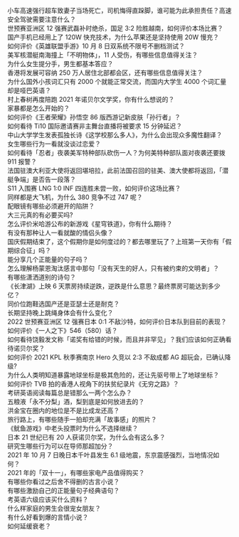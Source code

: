 小车高速强行超车致妻子当场死亡，司机悔得直跺脚，谁可能为此承担责任？高速安全驾驶需要注意什么？  
世预赛亚洲区 12 强赛武磊补时绝杀，国足 3:2 险胜越南，如何评价本场比赛？  
国产手机已经用上了 120W 快充技术，为什么苹果还是坚持使用 20W 慢充？  
如何评价《英雄联盟手游》10 月 8 日双系统不限号不删档测试？  
美军核潜艇南海撞上「不明物体」，11 人受伤，有哪些信息值得关注？  
为什么女生提分手，男生都基本答应？  
香港将发展可容纳 250 万人居住北部都会区，还有哪些信息值得关注？  
为什么国外小孩词汇只有 2000 个就能正常交流，而国内大学生 4000 个词汇量却是哑巴英语？  
村上春树再度陪跑 2021 年诺贝尔文学奖，你有什么想说的？  
家暴都是怎么开始的？  
如何评价《王者荣耀》孙悟空 86 版西游记新皮肤「孙行者」？  
如何看待 Ti10 国际邀请赛非主舞台直播将被要求 15 分钟延迟？  
中山大学学生发表孤独长诗《这学校那么多人》，为什么会出现众多魔性翻译？  
女生哪些行为一看就没谈过恋爱？  
如何看待「忍者」夜袭美军特种部队砍伤一人？为何美特种部队面对夜袭还要拨 911 报警？  
法国驻澳大利亚大使将返回堪培拉，此前法国召回的驻美、澳大使都将返回，「潜艇争端」是否告一段落？  
S11 入围赛 LNG 1:0 INF 四连胜未尝一败，如何评价这场比赛？  
同样都是大飞机，为什么 380 竞争不过 747 呢？  
配眼镜有哪些必须避开的陷阱？  
大三元真的有必要买吗?  
怎么评价米哈游公布的新游戏《星穹铁道》，你有什么期待？  
有没有那种让人一看就酸的情侣头像？  
国庆假期结束了，这个假期你是如何度过的？都去哪里玩了？上班第一天你有「假期综合征」吗？  
能分享几个正能量的句子吗？  
怎么理解杨蒙恩淘汰感言中那句「没有天生的好人，只有被约束的文明者」？  
有哪些潇洒道别的诗句？  
《长津湖》上映 6 天票房持续逆跌，逆跌是什么意思？最终票房可能达到多少亿？  
同价位跑鞋选国产还是亚瑟士还是耐克？  
长期坚持晚上跳绳身体会有什么变化？  
2022 世预赛亚洲区 12 强赛日本 0:1 不敌沙特，如何评价日本队到目前的表现？  
如何评价《一人之下》546（580）话？  
如何看待饶毅发文称「诺奖有给错的时候，而且并非罕见」？我们应该如何正确看待诺贝尔奖？  
如何评价 2021 KPL 秋季赛南京 Hero 久竞以 2:3 不敌成都 AG 超玩会，已确认降级?  
为什么人类明知道暴露地球坐标是极其危险的，还让先驱号带上了地球坐标？  
如何评价 TVB 拍的香港人视角下的扶贫纪录片《无穷之路》？  
考研英语阅读每篇总是错那么一两个怎么办？  
五粮液「永不分梨」酒，梨到底是如何放进去的？  
洪金宝在圈内的地位是不是比成龙还高？  
旅行路上，有哪些随手一拍却充满「故事感」的照片？  
《鱿鱼游戏》中老头投票时为什么不选择继续？  
日本 21 世纪已有 20 人获诺贝尔奖，为什么会有这么多？  
研究生哪些行为可以在导师那超加分？  
2021 年 10 月 7 日晚日本千叶县发生 6.1 级地震，东京震感强烈，当地情况如何？  
2021 年的「双十一」，有哪些家电产品值得购买？  
有哪些你看过之后舍不得删的古言小说？  
有哪些激励自己的正能量句子经典语句？  
考英语六级应该买什么资料？  
什么样家庭的男生会很宠女朋友？  
有什么好看到爆的言情小说？  
如何延缓衰老？  
